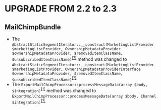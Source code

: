 UPGRADE FROM 2.2 to 2.3
========================

MailChimpBundle
---------------
* The `AbstractStaticSegmentIterator::__construct(MarketingListProvider $marketingListProvider, OwnershipMetadataProvider $ownershipMetadataProvider, $removedItemClassName, $unsubscribedItemClassName)`<sup>[[?]](https://github.com/oroinc/OroCRMMailChimpBundle/tree/2.2.0/Provider/Transport/Iterator/AbstractStaticSegmentIterator.php#L50 "Oro\Bundle\MailChimpBundle\Provider\Transport\Iterator\AbstractStaticSegmentIterator")</sup> method was changed to `AbstractStaticSegmentIterator::__construct(MarketingListProvider $marketingListProvider, OwnershipMetadataProviderInterface $ownershipMetadataProvider, $removedItemClassName, $unsubscribedItemClassName)`<sup>[[?]](https://github.com/oroinc/OroCRMMailChimpBundle/tree/2.3.0/Provider/Transport/Iterator/AbstractStaticSegmentIterator.php#L50 "Oro\Bundle\MailChimpBundle\Provider\Transport\Iterator\AbstractStaticSegmentIterator")</sup>
* The `ExportMailChimpProcessor::processMessageData(array $body, $integration)`<sup>[[?]](https://github.com/oroinc/OroCRMMailChimpBundle/tree/2.2.0/Async/ExportMailChimpProcessor.php#L138 "Oro\Bundle\MailChimpBundle\Async\ExportMailChimpProcessor")</sup> method was changed to `ExportMailChimpProcessor::processMessageData(array $body, Channel $integration)`<sup>[[?]](https://github.com/oroinc/OroCRMMailChimpBundle/tree/2.3.0/Async/ExportMailChimpProcessor.php#L140 "Oro\Bundle\MailChimpBundle\Async\ExportMailChimpProcessor")</sup>

